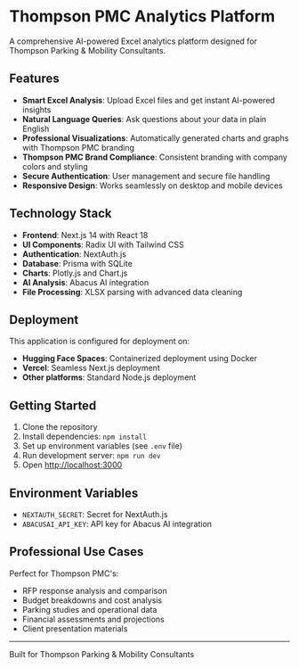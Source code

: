 # Thompson PMC Analytics Platform

A comprehensive AI-powered Excel analytics platform designed for Thompson Parking & Mobility Consultants.

## Features

- **Smart Excel Analysis**: Upload Excel files and get instant AI-powered insights
- **Natural Language Queries**: Ask questions about your data in plain English
- **Professional Visualizations**: Automatically generated charts and graphs with Thompson PMC branding
- **Thompson PMC Brand Compliance**: Consistent branding with company colors and styling
- **Secure Authentication**: User management and secure file handling
- **Responsive Design**: Works seamlessly on desktop and mobile devices

## Technology Stack

- **Frontend**: Next.js 14 with React 18
- **UI Components**: Radix UI with Tailwind CSS
- **Authentication**: NextAuth.js
- **Database**: Prisma with SQLite
- **Charts**: Plotly.js and Chart.js
- **AI Analysis**: Abacus AI integration
- **File Processing**: XLSX parsing with advanced data cleaning

## Deployment

This application is configured for deployment on:

- **Hugging Face Spaces**: Containerized deployment using Docker
- **Vercel**: Seamless Next.js deployment
- **Other platforms**: Standard Node.js deployment

## Getting Started

1. Clone the repository
2. Install dependencies: `npm install`
3. Set up environment variables (see `.env` file)
4. Run development server: `npm run dev`
5. Open [http://localhost:3000](http://localhost:3000)

## Environment Variables

- `NEXTAUTH_SECRET`: Secret for NextAuth.js
- `ABACUSAI_API_KEY`: API key for Abacus AI integration

## Professional Use Cases

Perfect for Thompson PMC's:
- RFP response analysis and comparison
- Budget breakdowns and cost analysis
- Parking studies and operational data
- Financial assessments and projections
- Client presentation materials

---

Built for Thompson Parking & Mobility Consultants
